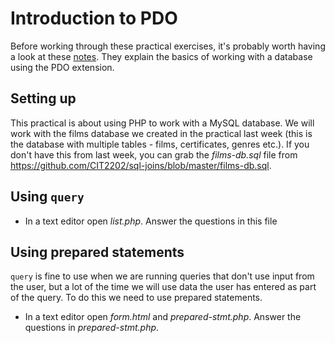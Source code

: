 # Introduction to PDO

Before working through these practical exercises, it's probably worth having a look at these [notes](https://github.com/CIT2202/intro-to-pdo/blob/main/notes.md). They explain the basics of working with a database using the PDO extension. 

## Setting up
This practical is about using PHP to work with a MySQL database. We will work with the films database we created in the practical last week (this is the database with multiple tables - films, certificates, genres etc.). If you don't have this from last week, you can grab the  *films-db.sql* file from https://github.com/CIT2202/sql-joins/blob/master/films-db.sql.

## Using ```query```
* In a text editor open *list.php*. Answer the questions in this file
  

## Using prepared statements
```query``` is fine to use when we are running queries that don't use input from the user, but a lot of the time we will use data the user has entered as part of the query. To do this we need to use prepared statements. 
* In a text editor open *form.html* and *prepared-stmt.php*. Answer the questions in *prepared-stmt.php*.
